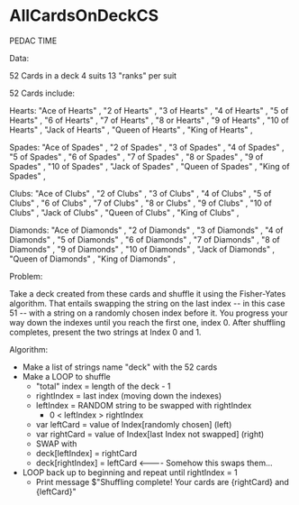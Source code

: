 # AllCardsOnDeckCS

PEDAC TIME

Data:

52 Cards in a deck
4 suits
13 "ranks" per suit

52 Cards include:

Hearts:
"Ace of Hearts" ,
"2 of Hearts" ,
"3 of Hearts" ,
"4 of Hearts" ,
"5 of Hearts" ,
"6 of Hearts" ,
"7 of Hearts" ,
"8 or Hearts" ,
"9 of Hearts" ,
"10 of Hearts" ,
"Jack of Hearts" ,
"Queen of Hearts" ,
"King of Hearts" ,

Spades:
"Ace of Spades" ,
"2 of Spades" ,
"3 of Spades" ,
"4 of Spades" ,
"5 of Spades" ,
"6 of Spades" ,
"7 of Spades" ,
"8 or Spades" ,
"9 of Spades" ,
"10 of Spades" ,
"Jack of Spades" ,
"Queen of Spades" ,
"King of Spades" ,

Clubs:
"Ace of Clubs" ,
"2 of Clubs" ,
"3 of Clubs" ,
"4 of Clubs" ,
"5 of Clubs" ,
"6 of Clubs" ,
"7 of Clubs" ,
"8 or Clubs" ,
"9 of Clubs" ,
"10 of Clubs" ,
"Jack of Clubs" ,
"Queen of Clubs" ,
"King of Clubs" ,

Diamonds:
"Ace of Diamonds" ,
"2 of Diamonds" ,
"3 of Diamonds" ,
"4 of Diamonds" ,
"5 of Diamonds" ,
"6 of Diamonds" ,
"7 of Diamonds" ,
"8 of Diamonds" ,
"9 of Diamonds" ,
"10 of Diamonds" ,
"Jack of Diamonds" ,
"Queen of Diamonds" ,
"King of Diamonds" ,

Problem:

Take a deck created from these cards and shuffle it using the Fisher-Yates algorithm. That entails swapping the string on the last index -- in this case 51 -- with a string on a randomly chosen index before it. You progress your way down the indexes until you reach the first one, index 0. After shuffling completes, present the two strings at Index 0 and 1.

Algorithm:

- Make a list of strings name "deck" with the 52 cards
- Make a LOOP to shuffle
  - "total" index = length of the deck - 1
  - rightIndex = last index (moving down the indexes)
  - leftIndex = RANDOM string to be swapped with rightIndex
    - 0 < leftIndex > rightIndex
  - var leftCard = value of Index[randomly chosen] (left)
  - var rightCard = value of Index[last Index not swapped] (right)
  - SWAP with
  - deck[leftIndex] = rightCard
  - deck[rightIndex] = leftCard <---- Somehow this swaps them...
- LOOP back up to beginning and repeat until rightIndex = 1
  - Print message $"Shuffling complete! Your cards are {rightCard} and {leftCard}"
